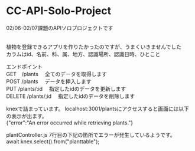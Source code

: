 # CC-API-Solo-Project
02/06-02/07課題のAPIソロプロジェクトです<br/><br/>

植物を登録できるアプリを作りたかったのですが、うまくいきませんでした<br/>
カラムはid、名前、科、属、地方、認識場所、認識日時、ひとこと

エンドポイント<br/>
GET　/plants 　全てのデータを取得します<br/>
POST /plants 　データを挿入します<br/>
PUT /plants/:id 　指定したidのデータを更新します<br/>
DELETE /plants/;id 　指定したidのデータを削除します<br/>

knexで詰まっています。
localhost:3001/plantsにアクセスすると画面には以下の表示が出ます。<br/>
{"error":"An error occurred while retrieving plants."}

plantController.js 7行目の下記の箇所でエラーが発生しているようです。<br/>
await knex.select().from("planttable");
